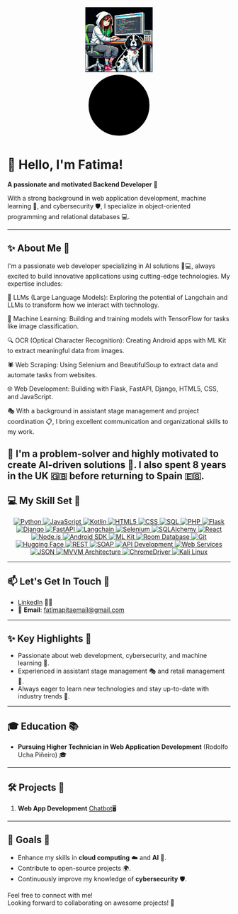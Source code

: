 <div align="center"> <img src="https://github.com/FatimaRamone/fatimaramone/raw/main/images/avatar.png" align="center" style="width: 30%" /> </div> 
<div align="center">
  <svg xmlns="http://www.w3.org/2000/svg" width="150" height="150" viewBox="0 0 24 24" fill="#000000" stroke="#000000" stroke-width="2" stroke-linecap="round" stroke-linejoin="round"><circle cx="12" cy="12" r="10"/><path d="M12 8l4 4-4 4"/><path d="M8 12h8"/></svg>
</div>

# 👋 Hello, I'm Fatima! 
**A passionate and motivated Backend Developer** 🚀


With a strong background in web application development, machine learning 🤖, and cybersecurity 🛡️, I specialize in object-oriented programming and relational databases 💻.

---

## ✨ About Me 🌟
I'm a passionate web developer specializing in AI solutions 🧠💻, always excited to build innovative applications using cutting-edge technologies. My expertise includes:

💬 LLMs (Large Language Models): Exploring the potential of Langchain and LLMs to transform how we interact with technology.

🤖 Machine Learning: Building and training models with TensorFlow for tasks like image classification.

🔍 OCR (Optical Character Recognition): Creating Android apps with ML Kit to extract meaningful data from images.

🕷️ Web Scraping: Using Selenium and BeautifulSoup to extract data and automate tasks from websites.

🌐 Web Development: Building with Flask, FastAPI, Django, HTML5, CSS, and JavaScript.

🎭 With a background in assistant stage management and project coordination 📋, I bring excellent communication and organizational skills to my work.

🧩 I'm a problem-solver and highly motivated to create AI-driven solutions 🚀. I also spent 8 years in the UK 🇬🇧 before returning to Spain 🇪🇸.
---

## 💻 My Skill Set 🥏

<div align="center" class="icon-container">
  <!-- PowerShell -->
  <!-- Python -->
<a href="https://www.python.org/" target="_blank" title="Python">
  <img src="https://img.icons8.com/ios/50/000000/python.png" alt="Python" />
</a>

<!-- JavaScript -->
<a href="https://developer.mozilla.org/en-US/docs/Web/JavaScript" target="_blank" title="JavaScript">
  <img src="https://img.icons8.com/ios/50/000000/javascript.png" alt="JavaScript" />
</a>

<!-- Kotlin -->
<a href="https://kotlinlang.org/" target="_blank" title="Kotlin">
  <img src="https://img.icons8.com/ios/50/000000/kotlin.png" alt="Kotlin" />
</a>

<!-- HTML5 -->
<a href="https://developer.mozilla.org/en-US/docs/Web/HTML" target="_blank" title="HTML5">
  <img src="https://img.icons8.com/ios/50/000000/html-5.png" alt="HTML5" />
</a>

<!-- CSS -->
<a href="https://developer.mozilla.org/en-US/docs/Web/CSS" target="_blank" title="CSS">
  <img src="https://img.icons8.com/ios/50/000000/css3.png" alt="CSS" />
</a>

<!-- SQL -->
<a href="https://www.sql.org/" target="_blank" title="SQL">
  <img src="https://img.icons8.com/ios/50/000000/database.png" alt="SQL" />
</a>

<!-- PHP -->
<a href="https://www.php.net/" target="_blank" title="PHP">
  <img src="https://img.icons8.com/ios/50/000000/php.png" alt="PHP" />
</a>

<!-- Flask -->
<a href="https://flask.palletsprojects.com/" target="_blank" title="Flask">
  <img src="https://img.icons8.com/ios/50/000000/flask.png" alt="Flask" />
</a>

<!-- Django -->
<a href="https://www.djangoproject.com/" target="_blank" title="Django">
  <img src="https://img.icons8.com/ios/50/000000/django.png" alt="Django" />
</a>

<!-- FastAPI -->
<a href="https://fastapi.tiangolo.com/" target="_blank" title="FastAPI">
  <img src="https://img.icons8.com/ios/50/000000/fastapi.png" alt="FastAPI" />
</a>

<!-- Langchain -->
<a href="https://www.langchain.com/" target="_blank" title="Langchain">
  <img src="https://img.icons8.com/ios/50/000000/language.png" alt="Langchain" />
</a>

<!-- Selenium -->
<a href="https://www.selenium.dev/" target="_blank" title="Selenium">
  <img src="https://img.icons8.com/ios/50/000000/selenium.png" alt="Selenium" />
</a>

<!-- SQLAlchemy -->
<a href="https://www.sqlalchemy.org/" target="_blank" title="SQLAlchemy">
  <img src="https://img.icons8.com/ios/50/000000/sqlalchemy.png" alt="SQLAlchemy" />
</a>

<!-- React -->
<a href="https://reactjs.org/" target="_blank" title="React">
  <img src="https://img.icons8.com/ios/50/000000/react.png" alt="React" />
</a>

<!-- Node.js -->
<a href="https://nodejs.org/" target="_blank" title="Node.js">
  <img src="https://img.icons8.com/ios/50/000000/nodejs.png" alt="Node.js" />
</a>

<!-- Android SDK -->
<a href="https://developer.android.com/studio" target="_blank" title="Android SDK">
  <img src="https://img.icons8.com/ios/50/000000/android.png" alt="Android SDK" />
</a>

<!-- ML Kit -->
<a href="https://developers.google.com/ml-kit" target="_blank" title="ML Kit">
  <img src="https://img.icons8.com/ios/50/000000/machine-learning.png" alt="ML Kit" />
</a>

<!-- Room Database -->
<a href="https://developer.android.com/training/data-storage/room" target="_blank" title="Room Database">
  <img src="https://img.icons8.com/ios/50/000000/database.png" alt="Room Database" />
</a>

<!-- Git -->
<a href="https://git-scm.com/" target="_blank" title="Git">
  <img src="https://img.icons8.com/ios/50/000000/git.png" alt="Git" />
</a>

<!-- Hugging Face -->
<a href="https://huggingface.co/" target="_blank" title="Hugging Face">
  <img src="https://img.icons8.com/ios/50/000000/hugging-face.png" alt="Hugging Face" />
</a>

<!-- REST -->
<a href="https://restfulapi.net/" target="_blank" title="REST">
  <img src="https://img.icons8.com/ios/50/000000/api.png" alt="REST" />
</a>

<!-- SOAP -->
<a href="https://www.w3.org/TR/soap/" target="_blank" title="SOAP">
  <img src="https://img.icons8.com/ios/50/000000/soap.png" alt="SOAP" />
</a>

<!-- API Development -->
<a href="https://swagger.io/" target="_blank" title="API Development">
  <img src="https://img.icons8.com/ios/50/000000/api.png" alt="API Development" />
</a>

<!-- Web Services -->
<a href="https://www.w3.org/TR/wsdl/" target="_blank" title="Web Services">
  <img src="https://img.icons8.com/ios/50/000000/web.png" alt="Web Services" />
</a>

<!-- JSON -->
<a href="https://www.json.org/json-en.html" target="_blank" title="JSON">
  <img src="https://img.icons8.com/ios/50/000000/json.png" alt="JSON" />
</a>

<!-- MVVM Architecture -->
<a href="https://developer.android.com/guide/topics/architecture/app-architecture" target="_blank" title="MVVM Architecture">
  <img src="https://img.icons8.com/ios/50/000000/architecture.png" alt="MVVM Architecture" />
</a>

<!-- ChromeDriver -->
<a href="https://sites.google.com/a/chromium.org/chromedriver/" target="_blank" title="ChromeDriver">
  <img src="https://img.icons8.com/ios/50/000000/chrome.png" alt="ChromeDriver" />
</a>

<!-- Kali Linux -->
<a href="https://www.kali.org/" target="_blank" title="Kali Linux">
  <img src="https://img.icons8.com/ios/50/000000/kali-linux.png" alt="Kali Linux" />
</a>

</div>

---

## 📫 Let's Get In Touch 📨

- [LinkedIn](https://www.linkedin.com/in/fatima-pita-b6a2a6125/) 🧑‍💻  
- 📧 **Email**: fatimapitaemail@gmail.com  

---

## ✨ Key Highlights 🌠
- Passionate about web development, cybersecurity, and machine learning 🤖.
- Experienced in assistant stage management 🎭 and retail management 💼.
- Always eager to learn new technologies and stay up-to-date with industry trends 🚀.

---

## 🎓 Education 📚

- **Pursuing Higher Technician in Web Application Development** (Rodolfo Ucha Piñeiro) 🎓  
---

## 🛠️ Projects 🚀

1. **Web App Development** [Chatbot](https://shark-app-47xfw.ondigitalocean.app/)🖥️  
---

## 🎯 Goals 🏅
- Enhance my skills in **cloud computing** ☁️ and **AI** 🤖.  
- Contribute to open-source projects 🌍.  
- Continuously improve my knowledge of **cybersecurity** 🛡️.

Feel free to connect with me!  
Looking forward to collaborating on awesome projects! 🌟
